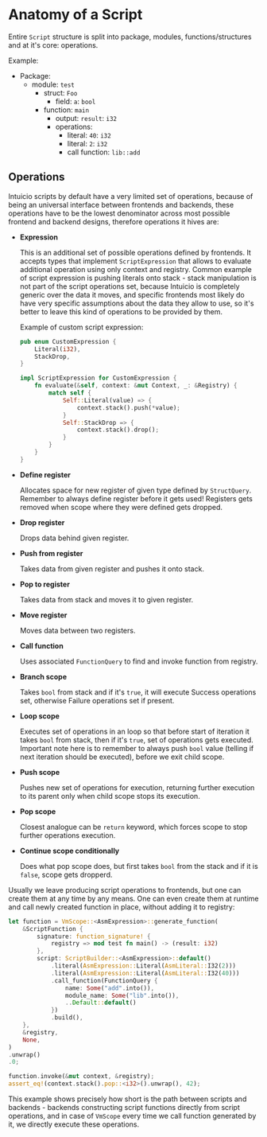 # Anatomy of a Script

Entire `Script` structure is split into package, modules, functions/structures and at it's core: operations.

Example:
- Package:
    - module: `test`
        - struct: `Foo`
            - field: `a`: `bool`
        - function: `main`
            - output: `result`: `i32`
            - operations:
                - literal: `40`: `i32`
                - literal: `2`: `i32`
                - call function: `lib::add`

## Operations

Intuicio scripts by default have a very limited set of operations, because of being an universal interface between frontends and backends, these operations have to be the lowest denominator across most possible frontend and backend designs, therefore operations it hives are:

- **Expression**

    This is an additional set of possible operations defined by frontends. It accepts types that implement `ScriptExpression` that allows to evaluate additional operation using only context and registry.
    Common example of script expression is pushing literals onto stack - stack manipulation is not part of the script operations set, because Intuicio is completely generic over the data it moves, and specific frontends most likely do have very specific assumptions about the data they allow to use, so it's better to leave this kind of operations to be provided by them.

    Example of custom script expression:
    ```rust
    pub enum CustomExpression {
        Literal(i32),
        StackDrop,
    }

    impl ScriptExpression for CustomExpression {
        fn evaluate(&self, context: &mut Context, _: &Registry) {
            match self {
                Self::Literal(value) => {
                    context.stack().push(*value);
                }
                Self::StackDrop => {
                    context.stack().drop();
                }
            }
        }
    }
    ```

- **Define register**

    Allocates space for new register of given type defined by `StructQuery`. Remember to always define register before it gets used! Registers gets removed when scope where they were defined gets dropped.

- **Drop register**

    Drops data behind given register.

- **Push from register**

    Takes data from given register and pushes it onto stack.

- **Pop to register**

    Takes data from stack and moves it to given register.

- **Move register**

    Moves data between two registers.

- **Call function**

    Uses associated `FunctionQuery` to find and invoke function from registry.

- **Branch scope**

    Takes `bool` from stack and if it's `true`, it will execute Success operations set, otherwise Failure operations set if present.

- **Loop scope**

    Executes set of operations in an loop so that before start of iteration it takes `bool` from stack, then if it's `true`, set of operations gets executed. Important note here is to remember to always push `bool` value (telling if next iteration should be executed), before we exit child scope.

- **Push scope**

    Pushes new set of operations for execution, returning further execution to its parent only when child scope stops its execution.

- **Pop scope**

    Closest analogue can be `return` keyword, which forces scope to stop further operations execution.

- **Continue scope conditionally**

    Does what pop scope does, but first takes `bool` from the stack and if it is `false`, scope gets dropperd.

Usually we leave producing script operations to frontends, but one can create them at any time by any means. One can even create them at runtime and call newly created function in place, without adding it to registry:
```rust
let function = VmScope::<AsmExpression>::generate_function(
    &ScriptFunction {
        signature: function_signature! {
            registry => mod test fn main() -> (result: i32)
        },
        script: ScriptBuilder::<AsmExpression>::default()
            .literal(AsmExpression::Literal(AsmLiteral::I32(2)))
            .literal(AsmExpression::Literal(AsmLiteral::I32(40)))
            .call_function(FunctionQuery {
                name: Some("add".into()),
                module_name: Some("lib".into()),
                ..Default::default()
            })
            .build(),
    },
    &registry,
    None,
)
.unwrap()
.0;

function.invoke(&mut context, &registry);
assert_eq!(context.stack().pop::<i32>().unwrap(), 42);
```
This example shows precisely how short is the path between scripts and backends - backends constructing script functions directly from script operations, and in case of `VmScope` every time we call function generated by it, we directly execute these operations.